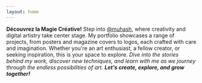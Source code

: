 ```yaml
---
layout: home
---
```


**Découvrez la Magie Créative!**
Step into [@muhash](https://muhash.site "@muhash"), where creativity and digital artistry take center stage. My portfolio showcases a range of projects, from posters and magazine covers to logos, each crafted with care and imagination. Whether you're an art enthusiast, a fellow creator, or seeking inspiration, this is your space to explore.
*Dive into the stories behind my work, discover new techniques, and learn with me as we journey through the endless possibilities of art. **Let's create, explore, and grow together!***
